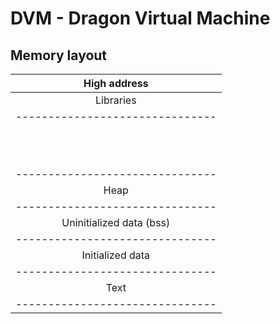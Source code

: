 # DVM - Dragon Virtual Machine


## Memory layout

|          High address           |
|:-------------------------------:|
 |       Libraries                 |
| ------------------------------- |
|                                 |
|                                 |
|                                 |
|                                 |
|                                 |
|                                 |
|                                 |
|                                 |
|                                 |
|                                 |
|                                 |
| ------------------------------- |
|              Heap               |
| ------------------------------- |
|    Uninitialized data (bss)     |
| ------------------------------- |
|        Initialized data         |
| ------------------------------- |
|              Text               |
| ------------------------------- |
